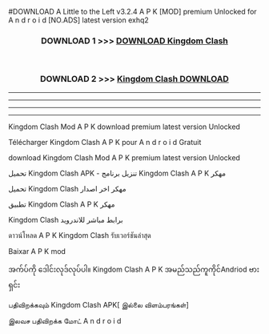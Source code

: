 #DOWNLOAD A Little to the Left v3.2.4 A P K [MOD] premium Unlocked for A n d r o i d [NO.ADS] latest version exhq2 



<div align="center">

<h3>DOWNLOAD 1 >>> <a href="https://downloadmod1.web.app/?judul=Kingdom Clash ">DOWNLOAD Kingdom Clash </a></h3><br>

<h3>DOWNLOAD 2 >>> <a href="https://downloadmod1.web.app/?judul=Kingdom Clash ">Kingdom Clash  DOWNLOAD </a></h3>

</div>


----------------------------------------------------------

----------------------------------------------------------

----------------------------------------------------------

----------------------------------------------------------


Kingdom Clash  Mod A P K download premium latest version Unlocked

Télécharger Kingdom Clash  A P K pour A n d r o i d Gratuit

download Kingdom Clash  Mod A P K premium latest version Unlocked

تحميل Kingdom Clash  APK - تنزيل برنامج Kingdom Clash  A P K مهكر

تحميل Kingdom Clash  مهكر اخر اصدار

تطبيق Kingdom Clash  A P K مهكر

Kingdom Clash  برابط مباشر للاندرويد

ดาวน์โหลด A P K Kingdom Clash  รับเวอร์ชันล่าสุด

Baixar A P K mod

အက်ပ်ကို ဒေါင်းလုဒ်လုပ်ပါ။ Kingdom Clash  A P K အမည်သည်ကူကိုင်Andriod ဗားရှင်း

பதிவிறக்கவும் Kingdom Clash  APK[ இல்லை விளம்பரங்கள்] 
 
இலவச பதிவிறக்க மோட் A n d r o i d



